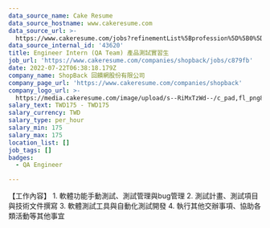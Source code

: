 ```yaml
---
data_source_name: Cake Resume
data_source_hostname: www.cakeresume.com
data_source_url: >-
  https://www.cakeresume.com/jobs?refinementList%5Bprofession%5D%5B0%5D=engineering_qa-engineer&refinementList%5Bsalary_type%5D=per_month&refinementList%5Bsalary_currency%5D=TWD&range%5Bsalary_range%5D%5Bmax%5D=600000
data_source_internal_id: '43620'
title: Engineer Intern (QA Team) 產品測試實習生
job_url: 'https://www.cakeresume.com/companies/shopback/jobs/c879fb'
date: 2022-07-22T06:38:18.179Z
company_name: ShopBack 回饋網股份有限公司
company_page_url: 'https://www.cakeresume.com/companies/shopback'
company_logo_url: >-
  https://media.cakeresume.com/image/upload/s--RiMxTzWd--/c_pad,fl_png8,h_200,w_200/v1657599645/hma3pimzrdw1b4eq527q.png
salary_text: TWD175 - TWD175
salary_currency: TWD
salary_type: per_hour
salary_min: 175
salary_max: 175
location_list: []
job_tags: []
badges:
  - QA Engineer

---
```


【工作內容】 1. 軟體功能手動測試、測試管理與bug管理 2. 測試計畫、測試項目與技術文件撰寫 3. 軟體測試工具與自動化測試開發 4. 執行其他交辦事項、協助各類活動等其他事宜